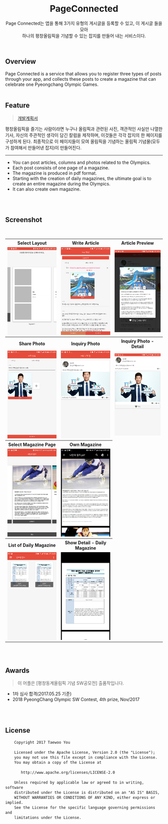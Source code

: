 <h1 align=center>PageConnected</h1>
<p align=center>Page Connected는 앱을 통해 3가지 유형의 게시글을 등록할 수 있고, 이 게시글 들을 모아<br> 하나의 평창올림픽을 기념할 수 있는 잡지를 만들어 내는 서비스이다.</p>
<br>

## Overview
Page Connected is a service that allows you to register three types of posts through your app, and collects these posts to create a magazine that can celebrate one Pyeongchang Olympic Games.
<br><br>

## Feature
><a href="https://drive.google.com/open?id=0B67FssKXYIKQM3NBZ2FITk1Zbkk">개발계획서</a>

평창올림픽을 즐기는 사람이라면 누구나 올림픽과 관련된 사진, 객관적인 사실만 나열한 기사, 자신의 주관적인 생각이 담긴 칼럼을 제작하며, 이것들은 각각 잡지의 한 페이지를 구성하게 된다. 최종적으로 이 페이지들이 모여 올림픽을 기념하는 올림픽 기념물(모두가 참여해서 만들어낸 잡지)이 만들어진다.
<hr>
<ul>
  <li>You can post articles, columns and photos related to the Olympics.</li>
  <li>Each post consists of one page of a magazine.</li>
  <li>The magazine is produced in pdf format.</li>
  <li>Starting with the creation of daily magazines, the ultimate goal is to create an entire magazine during the Olympics.</li>
  <li>It can also create own magazine.</li>
</ul>
<br>
<br>

## Screenshot
<table>
  <tr>
    <th>Select Layout</th>
    <th>Write Article</th>
    <th>Article Preview</th>
  </tr>
  <tr>
    <td><img src="https://github.com/pooi/PageConnected/blob/master/image/Screenshot_003_2.JPG"></td>
    <td><img src="https://github.com/pooi/PageConnected/blob/master/image/Screenshot_004.PNG"></td>
    <td><img src="https://github.com/pooi/PageConnected/blob/master/image/Screenshot_006.PNG"></td>
  </tr>
  <tr>
    <th>Share Photo</th>
    <th>Inquiry Photo</th>
    <th>Inquiry Photo - Detail</th>
  </tr>
  <tr>
    <td><img src="https://github.com/pooi/PageConnected/blob/master/image/Screenshot_007.PNG"></td>
    <td><img src="https://github.com/pooi/PageConnected/blob/master/image/Screenshot_008.PNG"></td>
    <td><img src="https://github.com/pooi/PageConnected/blob/master/image/Screenshot_009.PNG"></td>
  </tr>
  <tr>
    <th>Select Magazine Page</th>
    <th>Own Magazine</th>
  </tr>
  <tr>
    <td><img src="https://github.com/pooi/PageConnected/blob/master/image/Screenshot_011.JPG"></td>
    <td><img src="https://github.com/pooi/PageConnected/blob/master/image/Screenshot_014.JPG"></td>
  </tr>
  <tr>
    <th>List of Daily Magazine</th>
    <th>Show Detail - Daily Magazine</th>
  </tr>
  <tr>
    <td><img src="https://github.com/pooi/PageConnected/blob/master/image/Screenshot_015.PNG"></td>
    <td><img src="https://github.com/pooi/PageConnected/blob/master/image/Screenshot_016.PNG"></td>
  </tr>
</table>
<br>
<br>


## Awards
>이 어플은 [평창동계올림픽 기념 SW공모전] 출품작입니다.

<ul>
  <li>1차 심사 합격(2017.05.25 기준)</li>
  <li>2018 PyeongChang Olympic SW Contest, 4th prize, Nov/2017</li>
</ul>

<br>
<br>

## License
```
    Copyright 2017 Taewoo You

    Licensed under the Apache License, Version 2.0 (the "License");
    you may not use this file except in compliance with the License.
    You may obtain a copy of the License at

       http://www.apache.org/licenses/LICENSE-2.0

    Unless required by applicable law or agreed to in writing, software
    distributed under the License is distributed on an "AS IS" BASIS,
    WITHOUT WARRANTIES OR CONDITIONS OF ANY KIND, either express or implied.
    See the License for the specific language governing permissions and
    limitations under the License.
```
